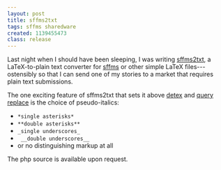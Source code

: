 ```yaml
---
layout: post
title: sffms2txt
tags: sffms sharedware
created: 1139455473
class: release
---
```

Last night when I should have been sleeping, I was writing [sffms2txt](/sffms/sffms2txt/), a LaTeX-to-plain text converter for [sffms](/sffms/info/AboutSFFMS.html) or other simple LaTeX files---ostensibly so that I can send one of my stories to a market that requires plain text submissions.

The one exciting feature of sffms2txt that sets it above [detex](http://www.cs.purdue.edu/homes/trinkle/detex/) and [query replace](http://theory.uwinnipeg.ca/gnu/emacs/emacs_91.html) is the choice of pseudo-italics:  <!--break-->

* `*single asterisks*`
* `**double asterisks**` 
* `_single underscores_`
* ` __double underscores__`
*  or no distinguishing markup at all

The php source is available upon request.
